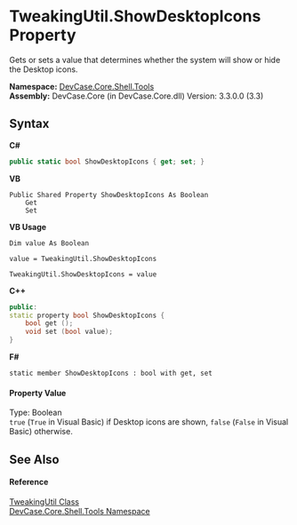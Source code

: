 # TweakingUtil.ShowDesktopIcons Property 
 

Gets or sets a value that determines whether the system will show or hide the Desktop icons.

**Namespace:**&nbsp;<a href="N_DevCase_Core_Shell_Tools">DevCase.Core.Shell.Tools</a><br />**Assembly:**&nbsp;DevCase.Core (in DevCase.Core.dll) Version: 3.3.0.0 (3.3)

## Syntax

**C#**<br />
``` C#
public static bool ShowDesktopIcons { get; set; }
```

**VB**<br />
``` VB
Public Shared Property ShowDesktopIcons As Boolean
	Get
	Set
```

**VB Usage**<br />
``` VB Usage
Dim value As Boolean

value = TweakingUtil.ShowDesktopIcons

TweakingUtil.ShowDesktopIcons = value
```

**C++**<br />
``` C++
public:
static property bool ShowDesktopIcons {
	bool get ();
	void set (bool value);
}
```

**F#**<br />
``` F#
static member ShowDesktopIcons : bool with get, set

```


#### Property Value
Type: Boolean<br />`true` (`True` in Visual Basic) if Desktop icons are shown, `false` (`False` in Visual Basic) otherwise.

## See Also


#### Reference
<a href="T_DevCase_Core_Shell_Tools_TweakingUtil">TweakingUtil Class</a><br /><a href="N_DevCase_Core_Shell_Tools">DevCase.Core.Shell.Tools Namespace</a><br />